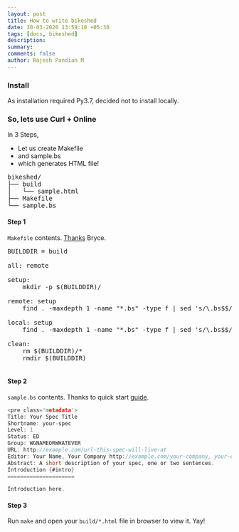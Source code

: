 ```yaml
---
layout: post
title: How to write bikeshed
date: 30-03-2020 13:59:10 +05:30
tags: [docs, bikeshed]
description:
summary:
comments: false
author: Rajesh Pandian M
---
```


### Install
As installation required Py3.7, decided not to install locally.

### So, lets use Curl + Online

In 3 Steps,
- Let us create Makefile
- and sample.bs
- which generates HTML file!

<pre>
bikeshed/
├── build
│   └── sample.html
├── Makefile
└── sample.bs
</pre>

#### Step 1
`Makefile` contents. [Thanks](https://github.com/brycelelbach/wg21_p2145_evolving_cpp_remotely/blob/master/Makefile) Bryce.

<pre>
BUILDDIR = build

all: remote

setup:
	mkdir -p $(BUILDDIR)/

remote: setup
	find . -maxdepth 1 -name "*.bs" -type f | sed 's/\.bs$$//' | xargs -I{} -t -n 1 sh -c "curl https://api.csswg.org/bikeshed/ -F force=1 -F file=@{}.bs > $(BUILDDIR)/\`basename {}\`.html"

local: setup
	find . -maxdepth 1 -name "*.bs" -type f | sed 's/\.bs$$//' | xargs -I{} -t -n 1 sh -c "bikeshed -f spec {}.bs $(BUILDDIR)/\`basename {}\`.html"

clean:
	rm $(BUILDDIR)/*
	rmdir $(BUILDDIR)

</pre>

#### Step 2
`sample.bs` contents. Thanks to quick start [guide](https://github.com/tabatkins/bikeshed/blob/master/docs/quick-start.md#starting-the-spec).

```c
<pre class='metadata'>
Title: Your Spec Title
Shortname: your-spec
Level: 1
Status: ED
Group: WGNAMEORWHATEVER
URL: http://example.com/url-this-spec-will-live-at
Editor: Your Name, Your Company http://example.com/your-company, your-email@example.com, http://example.com/your-personal-website
Abstract: A short description of your spec, one or two sentences.
Introduction {#intro}
=====================

Introduction here.
```

#### Step 3

Run `make` and open your `build/*.html` file in browser to view it. Yay!

